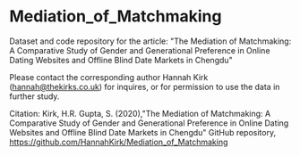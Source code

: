 # Mediation_of_Matchmaking
Dataset and code repository for the article: "The Mediation of Matchmaking: A Comparative Study of Gender and Generational Preference in Online Dating Websites and Offline Blind Date Markets in Chengdu"

Please contact the corresponding author Hannah Kirk (hannah@thekirks.co.uk) for inquires, or for permission to use the data in further study. 

Citation:
Kirk, H.R. Gupta, S. (2020),"The Mediation of Matchmaking: A Comparative Study of Gender and Generational Preference in Online Dating Websites and Offline Blind Date Markets in Chengdu" GitHub repository, https://github.com/HannahKirk/Mediation_of_Matchmaking

